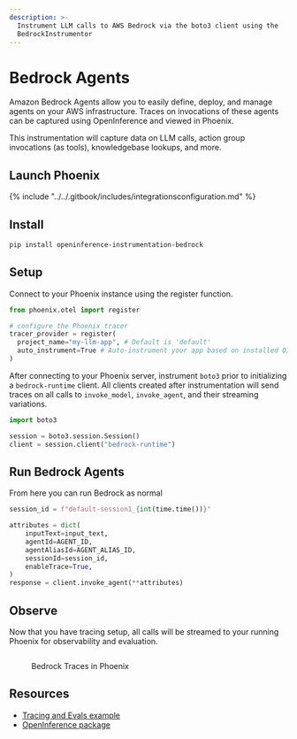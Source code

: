 ```yaml
---
description: >-
  Instrument LLM calls to AWS Bedrock via the boto3 client using the
  BedrockInstrumentor
---
```


# Bedrock Agents

Amazon Bedrock Agents allow you to easily define, deploy, and manage agents on your AWS infrastructure. Traces on invocations of these agents can be captured using OpenInference and viewed in Phoenix.

This instrumentation will capture data on LLM calls, action group invocations (as tools), knowledgebase lookups, and more.

## Launch Phoenix

{% include "../../.gitbook/includes/integrationsconfiguration.md" %}

## Install

```bash
pip install openinference-instrumentation-bedrock
```

## Setup

Connect to your Phoenix instance using the register function.

```python
from phoenix.otel import register

# configure the Phoenix tracer
tracer_provider = register(
  project_name="my-llm-app", # Default is 'default'
  auto_instrument=True # Auto-instrument your app based on installed OI dependencies
)
```

After connecting to your Phoenix server, instrument `boto3` prior to initializing a `bedrock-runtime` client. All clients created after instrumentation will send traces on all calls to `invoke_model`, `invoke_agent`, and their streaming variations.

```python
import boto3

session = boto3.session.Session()
client = session.client("bedrock-runtime")
```

## Run Bedrock Agents

From here you can run Bedrock as normal

```python
session_id = f"default-session1_{int(time.time())}"

attributes = dict(
    inputText=input_text,
    agentId=AGENT_ID,
    agentAliasId=AGENT_ALIAS_ID,
    sessionId=session_id,
    enableTrace=True,
)
response = client.invoke_agent(**attributes)
```

## Observe

Now that you have tracing setup, all calls will be streamed to your running Phoenix for observability and evaluation.

<figure><img src="https://storage.googleapis.com/arize-phoenix-assets/assets/images/bedrock-agent-traces-1.png" alt=""><figcaption><p>Bedrock Traces in Phoenix</p></figcaption></figure>

## Resources

* [Tracing and Evals example](https://github.com/Arize-ai/phoenix/blob/main/tutorials/integrations/amazon_bedrock_agents_tracing_and_evals.ipynb)
* [OpenInference package](https://github.com/Arize-ai/openinference/blob/main/python/instrumentation/openinference-instrumentation-bedrock)
